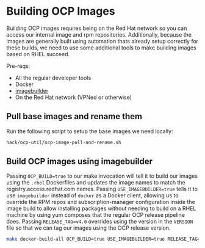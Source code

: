 # Building OCP Images

Building OCP images requires being on the Red Hat network so you can access our internal image and rpm repositories.
Additionally, because the images are generally built using automation thats already setup correctly for these builds, we need to use some additional tools to make building images based on RHEL succeed.

Pre-reqs:

- All the regular developer tools
- Docker
- [imagebuilder](https://github.com/openshift/imagebuilder)
- On the Red Hat network (VPNed or otherwise)

## Pull base images and rename them

Run the following script to setup the base images we need locally:

```bash
hack/ocp-util/ocp-image-pull-and-rename.sh
```

## Build OCP images using imagebuilder

Passing `OCP_BUILD=true` to our make invocation will tell it to build our images using the `.rhel` Dockerfiles and updates the image names to match the registry.access.redhat.com names.
Passing `USE_IMAGEBUILDER=true` tells it to use `imagebuilder` instead of `docker` as a Docker client, allowing us to override the RPM repos and subscription-manager configuration inside the image build to allow installing packages without needing to build on a RHEL machine by using yum composes that the regular OCP release pipeline does.
Passing `RELEASE_TAG=v4.0` overrides using the version in the `VERSION` file so that we can tag our images using the OCP release version.

```bash
make docker-build-all OCP_BUILD=true USE_IMAGEBUILDER=true RELEASE_TAG=v4.0
```
